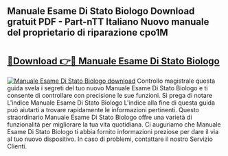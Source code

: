 ## Manuale Esame Di Stato Biologo Download gratuit PDF - Part-nTT Italiano Nuovo manuale del proprietario di riparazione cpo1M

# <h2><a href="http://dfe2k5.blite.top/?on=Manuale+Esame+Di+Stato+Biologo">🔗Download 👉🔴 Manuale Esame Di Stato Biologo</a></h2>

[![Manuale Esame Di Stato Biologo download](https://i.imgur.com/lujVjoI.png)](http://dfe2k5.blite.top/?on=Manuale+Esame+Di+Stato+Biologo)
Controllo magistrale questa guida svela i segreti del tuo nuovo Manuale Esame Di Stato Biologo e ti consente di controllare con precisione le sue funzioni. Si prega di notare L'indice Manuale Esame Di Stato Biologo L'indice alla fine di questa guida può aiutarti a trovare rapidamente le informazioni pertinenti. Questo straordinario Manuale Esame Di Stato Biologo offre una varietà di funzionalità per migliorare la tua vita quotidiana. Ci auguriamo che Manuale Esame Di Stato Biologo ti abbia fornito informazioni preziose per dare il via al tuo nuovo dispositivo. In caso di problemi, contattare il nostro Servizio Clienti.
